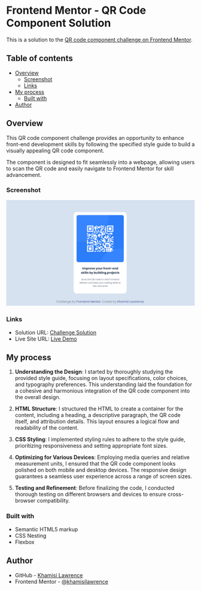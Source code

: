 # Frontend Mentor - QR Code Component Solution

This is a solution to the [QR code component challenge on Frontend Mentor](https://www.frontendmentor.io/challenges/qr-code-component-iux_sIO_H).

## Table of contents

- [Overview](#overview)
  - [Screenshot](#screenshot)
  - [Links](#links)
- [My process](#my-process)
  - [Built with](#built-with)
- [Author](#author)

## Overview

This QR code component challenge provides an opportunity to enhance front-end development skills by following the specified style guide to build a visually appealing QR code component.

The component is designed to fit seamlessly into a webpage, allowing users to scan the QR code and easily navigate to Frontend Mentor for skill advancement.

### Screenshot

![Screenshot of QR code component challenge solution](screenshot.jpg)

### Links

- Solution URL: [Challenge Solution](https://www.frontendmentor.io/solutions/mobileresponsive-qr-code-component-solution-using-flexbox-uv4rRlUo6r)
- Live Site URL: [Live Demo](https://qrcode-component-challenge-solution.netlify.app/)

## My process

1. **Understanding the Design**: I started by thoroughly studying the provided style guide, focusing on layout specifications, color choices, and typography preferences. This understanding laid the foundation for a cohesive and harmonious integration of the QR code component into the overall design.

2. **HTML Structure**: I structured the HTML to create a container for the content, including a heading, a descriptive paragraph, the QR code itself, and attribution details. This layout ensures a logical flow and readability of the content.

3. **CSS Styling**: I implemented styling rules to adhere to the style guide, prioritizing responsiveness and setting appropriate font sizes.

4. **Optimizing for Various Devices**: Employing media queries and relative measurement units, I ensured that the QR code component looks polished on both mobile and desktop devices. The responsive design guarantees a seamless user experience across a range of screen sizes.

5. **Testing and Refinement**: Before finalizing the code, I conducted thorough testing on different browsers and devices to ensure cross-browser compatibility.

### Built with

- Semantic HTML5 markup
- CSS Nesting
- Flexbox

## Author

- GitHub - [Khamisi Lawrence](https://github.com/khamisilawrence)
- Frontend Mentor - [@khamisilawrence](https://www.frontendmentor.io/profile/khamisilawrence)
